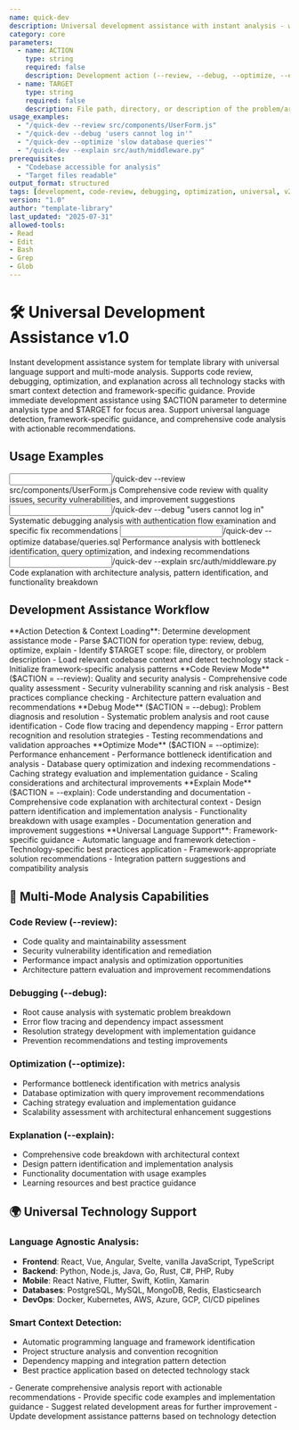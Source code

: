 ```yaml
---
name: quick-dev
description: Universal development assistance with instant analysis - works with any codebase and technology stack
category: core
parameters: 
  - name: ACTION
    type: string
    required: false
    description: Development action (--review, --debug, --optimize, --explain)
  - name: TARGET
    type: string
    required: false
    description: File path, directory, or description of the problem/area to analyze
usage_examples:
  - "/quick-dev --review src/components/UserForm.js"
  - "/quick-dev --debug 'users cannot log in'"
  - "/quick-dev --optimize 'slow database queries'"
  - "/quick-dev --explain src/auth/middleware.py"
prerequisites: 
  - "Codebase accessible for analysis"
  - "Target files readable"
output_format: structured
tags: [development, code-review, debugging, optimization, universal, v2-enhanced]
version: "1.0"
author: "template-library"
last_updated: "2025-07-31"
allowed-tools:
- Read
- Edit
- Bash
- Grep
- Glob
---
```


# 🛠️ Universal Development Assistance v1.0

<context type="project">
Instant development assistance system for template library with universal language support and multi-mode analysis. Supports code review, debugging, optimization, and explanation across all technology stacks with smart context detection and framework-specific guidance.
</context>

<instructions>
Provide immediate development assistance using $ACTION parameter to determine analysis type and $TARGET for focus area. Support universal language detection, framework-specific guidance, and comprehensive code analysis with actionable recommendations.
</instructions>

## Usage Examples

<examples>
<example>
<input>/quick-dev --review src/components/UserForm.js</input>
<expected_output>Comprehensive code review with quality issues, security vulnerabilities, and improvement suggestions</expected_output>
</example>
<example>
<input>/quick-dev --debug "users cannot log in"</input>
<expected_output>Systematic debugging analysis with authentication flow examination and specific fix recommendations</expected_output>
</example>
<example>
<input>/quick-dev --optimize database/queries.sql</input>
<expected_output>Performance analysis with bottleneck identification, query optimization, and indexing recommendations</expected_output>
</example>
<example>
<input>/quick-dev --explain src/auth/middleware.py</input>
<expected_output>Code explanation with architecture analysis, pattern identification, and functionality breakdown</expected_output>
</example>
</examples>

## Development Assistance Workflow

<workflow type="conditional">
<task priority="high">
**Action Detection & Context Loading**: Determine development assistance mode
- Parse $ACTION for operation type: review, debug, optimize, explain
- Identify $TARGET scope: file, directory, or problem description
- Load relevant codebase context and detect technology stack
- Initialize framework-specific analysis patterns
</task>

<task priority="high">
**Code Review Mode** ($ACTION = --review): Quality and security analysis
- Comprehensive code quality assessment
- Security vulnerability scanning and risk analysis
- Best practices compliance checking
- Architecture pattern evaluation and recommendations
</task>

<task priority="high">
**Debug Mode** ($ACTION = --debug): Problem diagnosis and resolution
- Systematic problem analysis and root cause identification
- Code flow tracing and dependency mapping
- Error pattern recognition and resolution strategies
- Testing recommendations and validation approaches
</task>

<task priority="high">
**Optimize Mode** ($ACTION = --optimize): Performance enhancement
- Performance bottleneck identification and analysis
- Database query optimization and indexing recommendations
- Caching strategy evaluation and implementation guidance
- Scaling considerations and architectural improvements
</task>

<task priority="medium">
**Explain Mode** ($ACTION = --explain): Code understanding and documentation
- Comprehensive code explanation with architectural context
- Design pattern identification and implementation analysis
- Functionality breakdown with usage examples
- Documentation generation and improvement suggestions
</task>

<task priority="medium">
**Universal Language Support**: Framework-specific guidance
- Automatic language and framework detection
- Technology-specific best practices application
- Framework-appropriate solution recommendations
- Integration pattern suggestions and compatibility analysis
</task>
</workflow>

## 🚀 Multi-Mode Analysis Capabilities

### **Code Review (--review):**
- Code quality and maintainability assessment
- Security vulnerability identification and remediation
- Performance impact analysis and optimization opportunities
- Architecture pattern evaluation and improvement recommendations

### **Debugging (--debug):**
- Root cause analysis with systematic problem breakdown
- Error flow tracing and dependency impact assessment
- Resolution strategy development with implementation guidance
- Prevention recommendations and testing improvements

### **Optimization (--optimize):**
- Performance bottleneck identification with metrics analysis
- Database optimization with query improvement recommendations
- Caching strategy evaluation and implementation guidance
- Scalability assessment with architectural enhancement suggestions

### **Explanation (--explain):**
- Comprehensive code breakdown with architectural context
- Design pattern identification and implementation analysis
- Functionality documentation with usage examples
- Learning resources and best practice guidance

## 🌍 Universal Technology Support

### **Language Agnostic Analysis:**
- **Frontend**: React, Vue, Angular, Svelte, vanilla JavaScript, TypeScript
- **Backend**: Python, Node.js, Java, Go, Rust, C#, PHP, Ruby
- **Mobile**: React Native, Flutter, Swift, Kotlin, Xamarin
- **Databases**: PostgreSQL, MySQL, MongoDB, Redis, Elasticsearch
- **DevOps**: Docker, Kubernetes, AWS, Azure, GCP, CI/CD pipelines

### **Smart Context Detection:**
- Automatic programming language and framework identification
- Project structure analysis and convention recognition
- Dependency mapping and integration pattern detection
- Best practice application based on detected technology stack

<automation trigger="completion">
- Generate comprehensive analysis report with actionable recommendations
- Provide specific code examples and implementation guidance
- Suggest related development areas for further improvement
- Update development assistance patterns based on technology detection
</automation>